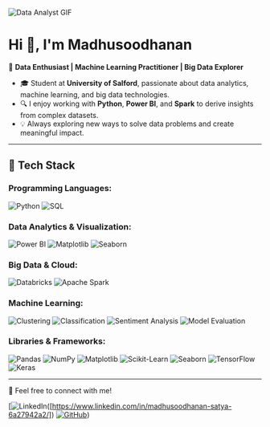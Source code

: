 ![Data Analyst GIF](https://media.giphy.com/media/qgQUggAC3Pfv687qPC/giphy.gif)

# Hi 👋, I'm Madhusoodhanan

🎯 **Data Enthusiast | Machine Learning Practitioner | Big Data Explorer**

- 🎓 Student at **University of Salford**, passionate about data analytics, machine learning, and big data technologies.
- 🔍 I enjoy working with **Python**, **Power BI**, and **Spark** to derive insights from complex datasets.
- 💡 Always exploring new ways to solve data problems and create meaningful impact.

---

## 🚀 Tech Stack

### Programming Languages:
![Python](https://img.shields.io/badge/Python-3776AB?style=for-the-badge&logo=python&logoColor=white)
![SQL](https://img.shields.io/badge/SQL-4479A1?style=for-the-badge&logo=postgresql&logoColor=white)

### Data Analytics & Visualization:
![Power BI](https://img.shields.io/badge/Power%20BI-F2C811?style=for-the-badge&logo=powerbi&logoColor=black)
![Matplotlib](https://img.shields.io/badge/Matplotlib-ffffff?style=for-the-badge&logo=matplotlib&logoColor=black)
![Seaborn](https://img.shields.io/badge/Seaborn-2D3E50?style=for-the-badge&logo=seaborn&logoColor=white)

### Big Data & Cloud:
![Databricks](https://img.shields.io/badge/Databricks-FF3621?style=for-the-badge&logo=databricks&logoColor=white)
![Apache Spark](https://img.shields.io/badge/Apache%20Spark-E25A1C?style=for-the-badge&logo=apachespark&logoColor=white)

### Machine Learning:
![Clustering](https://img.shields.io/badge/Clustering-42A5F5?style=for-the-badge)
![Classification](https://img.shields.io/badge/Classification-AB47BC?style=for-the-badge)
![Sentiment Analysis](https://img.shields.io/badge/Sentiment%20Analysis-FFD54F?style=for-the-badge)
![Model Evaluation](https://img.shields.io/badge/Model%20Evaluation-26A69A?style=for-the-badge)

### Libraries & Frameworks:
![Pandas](https://img.shields.io/badge/Pandas-150458?style=for-the-badge&logo=pandas&logoColor=white)
![NumPy](https://img.shields.io/badge/NumPy-013243?style=for-the-badge&logo=numpy&logoColor=white)
![Matplotlib](https://img.shields.io/badge/Matplotlib-ffffff?style=for-the-badge&logo=matplotlib&logoColor=black)
![Scikit-Learn](https://img.shields.io/badge/Scikit--Learn-F7931E?style=for-the-badge&logo=scikit-learn&logoColor=white)
![Seaborn](https://img.shields.io/badge/Seaborn-2D3E50?style=for-the-badge&logo=seaborn&logoColor=white)
![TensorFlow](https://img.shields.io/badge/TensorFlow-FF6F00?style=for-the-badge&logo=tensorflow&logoColor=white)
![Keras](https://img.shields.io/badge/Keras-D00000?style=for-the-badge&logo=keras&logoColor=white)

---
🔗 Feel free to connect with me!

[![LinkedIn](https://img.shields.io/badge/LinkedIn-blue?style=for-the-badge&logo=linkedin&logoColor=white)([https://www.linkedin.com/in/madhusoodhanan-satya-6a27942a2/])
[![GitHub](https://img.shields.io/badge/GitHub-black?style=for-the-badge&logo=github&logoColor=white)]([https://github.com/MadhusoodhananSatya])) 

